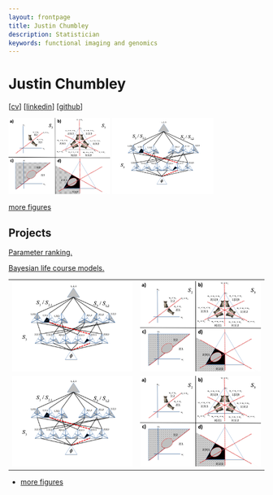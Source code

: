 ```yaml
---
layout: frontpage
title: Justin Chumbley
description: Statistician
keywords: functional imaging and genomics
---
```


# Justin Chumbley
 
[[cv](http://chumbleycode.github.io/chumbleycode.github.io/docs/cv.pdf)] [[linkedin](https://www.linkedin.com/in/chumbleycode)] [[github](https://github.com/chumbleycode/)]

[<img src="docs/finest_order1.png" alt="drawing" width="200">](docs/fcr_apa.pdf)
[<img src="docs/finest_order2.png" alt="drawing" width="200">](docs/fcr_apa.pdf)

[more figures](more_figures.md)
 
## Projects
[Parameter ranking.](credible_ranks.md)

[Bayesian life course models.](life_course.md)
 

<table class="wide">
<tr>
  <td class="left">
    <a href="docs/fcr_apa.pdf">
        <img src="docs/finest_order2.png" alt="" title=""/>
    </a>
  </td>
  <td class="right">
    <a href="docs/fcr_apa.pdf">
        <img src="docs/finest_order1.png" alt="" title=""/>
    </a>
  </td>
</tr>
<tr>
  <td class="left">
    <a href="docs/fcr_apa.pdf">
        <img src="docs/finest_order2.png" alt="" title=""/>
    </a>
  </td>
  <td class="right">
    <a href="docs/fcr_apa.pdf">
        <img src="docs/finest_order1.png" alt="" title=""/>
    </a>
  </td>
</tr>
</table>

<div class="navbar">
  <div class="navbar-inner">
      <ul class="nav">
          <li><a href="morefigs.html">more figures</a></li>
      </ul>
  </div>
</div>


